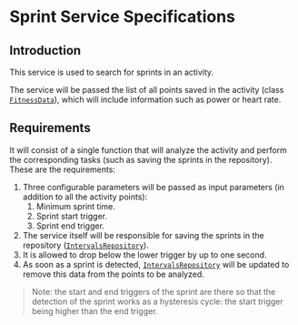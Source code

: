 # Sprint Service Specifications
## Introduction
This service is used to search for sprints in an activity.

The service will be passed the list of all points saved in the activity (class [`FitnessData`](../../SessionReader/SessionReader.Core/Models/FitnessData.cs)), which will include information such as power or heart rate.

## Requirements
It will consist of a single function that will analyze the activity and perform the corresponding tasks (such as saving the sprints in the repository). These are the requirements:
1. Three configurable parameters will be passed as input parameters (in addition to all the activity points):
    1. Minimum sprint time.
    2. Sprint start trigger.
    3. Sprint end trigger.
2. The service itself will be responsible for saving the sprints in the repository ([`IntervalsRepository`](../SessionAnalyzer.Core/Services/Intervals/IntervalRepository.cs)).
3. It is allowed to drop below the lower trigger by up to one second.
4. As soon as a sprint is detected, [`IntervalsRepository`](../SessionAnalyzer.Core/Services/Intervals/IntervalRepository.cs) will be updated to remove this data from the points to be analyzed.

> Note: the start and end triggers of the sprint are there so that the detection of the sprint works as a hysteresis cycle: the start trigger being higher than the end trigger.